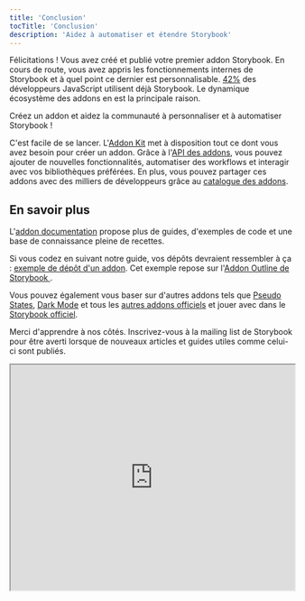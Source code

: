 ```yaml
---
title: 'Conclusion'
tocTitle: 'Conclusion'
description: 'Aidez à automatiser et étendre Storybook'
---
```


Félicitations ! Vous avez créé et publié votre premier addon Storybook. En cours de route, vous avez appris les fonctionnements internes de Storybook et à quel point ce dernier est personnalisable. [42%](https://2020.stateofjs.com/en-us/technologies/testing/testing_experience_ranking/) des développeurs JavaScript utilisent déjà Storybook. Le dynamique écosystème des addons en est la principale raison.

Créez un addon et aidez la communauté à personnaliser et à automatiser Storybook !

C'est facile de se lancer. L'[Addon Kit](https://github.com/storybookjs/addon-kit) met à disposition tout ce dont vous avez besoin pour créer un addon. Grâce à l'[API des addons](https://storybook.js.org/docs/react/addons/addons-api), vous pouvez ajouter de nouvelles fonctionnalités, automatiser des workflows et interagir avec vos bibliothèques préférées. En plus, vous pouvez partager ces addons avec des milliers de développeurs grâce au [catalogue des addons](https://storybook.js.org/addons).

## En savoir plus

L'[addon documentation](https://storybook.js.org/docs/react/addons/introduction) propose plus de guides, d'exemples de code et une base de connaissance pleine de recettes.

Si vous codez en suivant notre guide, vos dépôts devraient ressembler à ça : [exemple de dépôt d'un addon](http://github.com/chromaui/learnstorybook-addon-code). Cet exemple repose sur l'[Addon Outline de Storybook ](https://github.com/chromaui/storybook-addon-outline).

Vous pouvez également vous baser sur d'autres addons tels que [Pseudo States](https://github.com/chromaui/storybook-addon-pseudo-states), [Dark Mode](https://github.com/hipstersmoothie/storybook-dark-mode) et tous les [autres addons officiels](https://github.com/storybookjs/storybook/tree/next/addons) et jouer avec dans le [Storybook officiel](https://next--storybookjs.netlify.app/official-storybook/).

Merci d'apprendre à nos côtés. Inscrivez-vous à la mailing list de Storybook pour être averti lorsque de nouveaux articles et guides utiles comme celui-ci sont publiés.

<iframe style="height:400px;width:100%;max-width:800px;margin:0px auto;" src="https://upscri.be/d42fc0?as_embed"></iframe>
